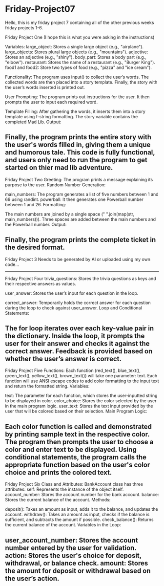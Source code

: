 # Friday-Project07
Hello, this is my friday project 7 containing all of the other previous weeks friday projects 1-6. 

Friday Project One (I hope this is what you were asking in the instructions) 

Variables:
large_object: Stores a single large object (e.g., "airplane").
large_objects: Stores plural large objects (e.g., "mountains").
adjective: Stores an adjective (e.g., "shiny").
body_part: Stores a body part (e.g., "elbow").
restaurant: Stores the name of a restaurant (e.g., "Burger King").
food1 and food2: Store two types of food (e.g., "pizza" and "ice cream").

Functionality:
The program uses input() to collect the user’s words.
The collected words are then placed into a story template.
Finally, the story with the user’s words inserted is printed out.

User Prompting:
The program prints out instructions for the user.
It then prompts the user to input each required word.

Template Filling:
After gathering the words, it inserts them into a story template using f-string formatting.
The story variable contains the completed Mad Lib.
Output:

Finally, the program prints the entire story with the user's words filled in, giving them a unique and humorous tale.
This code is fully functional, and users only need to run the program to get started on thier mad lib adventure.
---------------------------------------------------------------------------------------------------
Friday Project Two
Greeting:
The program prints a message explaining its purpose to the user.
Random Number Generation:

main_numbers: The program generates a list of five numbers between 1 and 69 using randint.
powerball: It then generates one Powerball number between 1 and 26.
Formatting:

The main numbers are joined by a single space (" ".join(map(str, main_numbers))).
Three spaces are added between the main numbers and the Powerball number.
Output:

Finally, the program prints the complete ticket in the desired format.
---------------------------------------------------------------------------------------------------

Friday Project 3 Needs to be generated by AI or uploaded using my own code...

---------------------------------------------------------------------------------------------------
Friday Project Four
trivia_questions: Stores the trivia questions as keys and their respective answers as values.

user_answer: Stores the user’s input for each question in the loop.

correct_answer: Temporarily holds the correct answer for each question during the loop to check against user_answer.
Loop and Conditional Statements:

The for loop iterates over each key-value pair in the dictionary.
Inside the loop, it prompts the user for their answer and checks it against the correct answer.
Feedback is provided based on whether the user’s answer is correct.
---------------------------------------------------------------------------------------------------
Friday Project Five
Functions:
Each function (red_text(), blue_text(), green_text(), yellow_text(), brown_text()) will take one parameter: text.
Each function will use ANSI escape codes to add color formatting to the input text and return the formatted string.
Variables:

text: The parameter for each function, which stores the user-inputted string to be displayed in color.
color_choice: Stores the color selected by the user in the main program logic.
user_text: Stores the text input provided by the user that will be colored based on their selection.
Main Program Logic:

Each color function is called and demonstrated by printing sample text in the respective color.
The program then prompts the user to choose a color and enter text to be displayed.
Using conditional statements, the program calls the appropriate function based on the user's color choice and prints the colored text.
---------------------------------------------------------------------------------------------------
Friday Project Six
Class and Attributes:
BankAccount class has three attributes:
self: Represents the instance of the object itself.
account_number: Stores the account number for the bank account.
balance: Stores the current balance of the account.
Methods:

deposit(): Takes an amount as input, adds it to the balance, and updates the account.
withdraw(): Takes an amount as input, checks if the balance is sufficient, and subtracts the amount if possible.
check_balance(): Returns the current balance of the account.
Variables in the Loop:

user_account_number: Stores the account number entered by the user for validation.
action: Stores the user's choice for deposit, withdrawal, or balance check.
amount: Stores the amount for deposit or withdrawal based on the user’s action.
---------------------------------------------------------------------------------------------------
